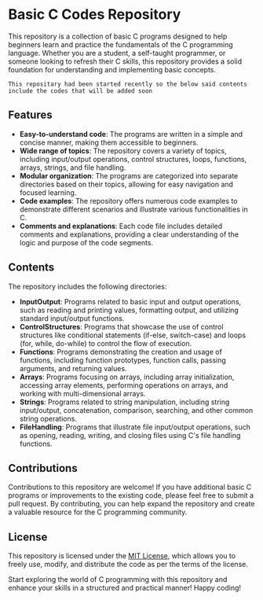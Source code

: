 # Basic C Codes Repository

This repository is a collection of basic C programs designed to help beginners learn and practice the fundamentals of the C programming language. Whether you are a student, a self-taught programmer, or someone looking to refresh their C skills, this repository provides a solid foundation for understanding and implementing basic concepts.

`This repositary had been started recently so the below said contents include the codes that will be added soon`

## Features

- **Easy-to-understand code**: The programs are written in a simple and concise manner, making them accessible to beginners.
- **Wide range of topics**: The repository covers a variety of topics, including input/output operations, control structures, loops, functions, arrays, strings, and file handling.
- **Modular organization**: The programs are categorized into separate directories based on their topics, allowing for easy navigation and focused learning.
- **Code examples**: The repository offers numerous code examples to demonstrate different scenarios and illustrate various functionalities in C.
- **Comments and explanations**: Each code file includes detailed comments and explanations, providing a clear understanding of the logic and purpose of the code segments.

## Contents

The repository includes the following directories:

- **InputOutput**: Programs related to basic input and output operations, such as reading and printing values, formatting output, and utilizing standard input/output functions.
- **ControlStructures**: Programs that showcase the use of control structures like conditional statements (if-else, switch-case) and loops (for, while, do-while) to control the flow of execution.
- **Functions**: Programs demonstrating the creation and usage of functions, including function prototypes, function calls, passing arguments, and returning values.
- **Arrays**: Programs focusing on arrays, including array initialization, accessing array elements, performing operations on arrays, and working with multi-dimensional arrays.
- **Strings**: Programs related to string manipulation, including string input/output, concatenation, comparison, searching, and other common string operations.
- **FileHandling**: Programs that illustrate file input/output operations, such as opening, reading, writing, and closing files using C's file handling functions.

## Contributions

Contributions to this repository are welcome! If you have additional basic C programs or improvements to the existing code, please feel free to submit a pull request. By contributing, you can help expand the repository and create a valuable resource for the C programming community.

## License

This repository is licensed under the [MIT License](https://opensource.org/licenses/MIT), which allows you to freely use, modify, and distribute the code as per the terms of the license.

Start exploring the world of C programming with this repository and enhance your skills in a structured and practical manner! Happy coding!
